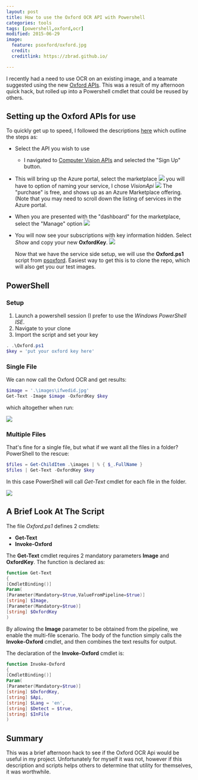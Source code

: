 ```yaml
---
layout: post
title: How to use the Oxford OCR API with Powershell
categories: tools
tags: [powershell,oxford,ocr]
modified: 2015-06-29
image:
  feature: psoxford/oxford.jpg
  credit: 
  creditlink: https://zbrad.github.io/

---
```


I recently had a need to use OCR on an existing image, and a teamate suggested using
the new [Oxford APIs](https://www.projectoxford.ai/doc/general/overview). This was a result of my afternoon
quick hack, but rolled up into a Powershell cmdlet that could be reused by others.

## Setting up the Oxford APIs for use ##

To quickly get up to speed, I followed the descriptions [here](https://www.projectoxford.ai/doc/general/subscription-key-mgmt) which outline the steps as:

- Select the API you wish to use
  - I navigated to [Computer Vision APIs](https://www.projectoxford.ai/vision) and selected the "Sign Up" button.
- This will bring up the Azure portal, select the marketplace
  ![](/images/psoxford/select-from-marketplace.png)
  you will have to option of naming your service, I chose *VisionApi*
  ![](/images/psoxford/portal.png)
  The "purchase" is free, and shows up as an Azure Marketplace offering. (Note that you may need to scroll down the listing of services in the Azure portal.
- When you are presented with the "dashboard" for the marketplace, select the "Manage" option
  ![](/images/psoxford/visionapi_dashboard.png)
- You will now see your subscriptions with key information hidden.  Select *Show* and copy your new **OxfordKey**.
  ![](/images/psoxford/show-key.png)

  Now that we have the service side setup, we will use the **Oxford.ps1** script from [psoxford](https://github.com/zbrad/psoxford).  Easiest way to get this is to clone the repo, which will also get you our test images.

## PowerShell ##

### Setup ###

1. Launch a powershell session (I prefer to use the *Windows PowerShell ISE*.
1. Navigate to your clone
1. Import the script and set your key

```powershell
. .\Oxford.ps1
$key = 'put your oxford key here'
```

### Single File ###

We can now call the Oxford OCR and get results:

```powershell
$image = '.\images\ifwedid.jpg'
Get-Text -Image $image -OxfordKey $key
```

which altogether when run:

![](/images/psoxford/get-text-single.png)



### Multiple Files ###

That's fine for a single file, but what if we want all the files in a folder?  PowerShell to the rescue:

```powershell
$files = Get-ChildItem .\images | % { $_.FullName }
$files | Get-Text -OxfordKey $key
```

In this case PowerShell will call *Get-Text* cmdlet for each file in the folder.

![](/images/psoxford/get-text-multi.png)

## A Brief Look At The Script ##

The file *Oxford.ps1* defines 2 cmdlets:

- **Get-Text**
- **Invoke-Oxford**

The **Get-Text** cmdlet requires 2 mandatory parameters **Image** and **OxfordKey**.   The function is declared as:

```powershell
function Get-Text
{
[CmdletBinding()]
Param(
[Parameter(Mandatory=$true,ValueFromPipeline=$true)]
[string] $Image,
[Parameter(Mandatory=$true)]
[string] $OxfordKey
)
```

By allowing the **Image** parameter to be obtained from the pipeline, we enable the multi-file scenario.
The body of the function simply calls the **Invoke-Oxford** cmdlet, and then combines the text results for output.

The declaration of the **Invoke-Oxford** cmdlet is:

```powershell
function Invoke-Oxford
{
[CmdletBinding()]
Param(
[Parameter(Mandatory=$true)]
[string] $OxfordKey,
[string] $Api,
[string] $Lang = 'en',
[string] $Detect = $true,
[string] $InFile
)
```

## Summary ##

This was a brief afternoon hack to see if the Oxford OCR Api would be useful in my project.  Unfortunately for myself it was not, however
if this description and scripts helps others to determine that utility for themselves, it was worthwhile.


        


